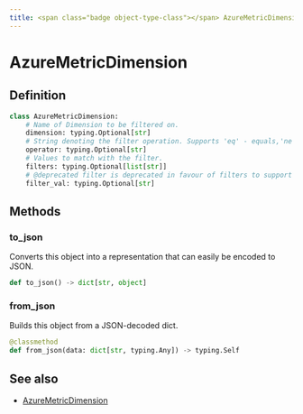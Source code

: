 ```yaml
---
title: <span class="badge object-type-class"></span> AzureMetricDimension
---
```

# <span class="badge object-type-class"></span> AzureMetricDimension

## Definition

```python
class AzureMetricDimension:
    # Name of Dimension to be filtered on.
    dimension: typing.Optional[str]
    # String denoting the filter operation. Supports 'eq' - equals,'ne' - not equals, 'sw' - starts with. Note that some dimensions may not support all operators.
    operator: typing.Optional[str]
    # Values to match with the filter.
    filters: typing.Optional[list[str]]
    # @deprecated filter is deprecated in favour of filters to support multiselect.
    filter_val: typing.Optional[str]
```
## Methods

### <span class="badge object-method"></span> to_json

Converts this object into a representation that can easily be encoded to JSON.

```python
def to_json() -> dict[str, object]
```

### <span class="badge object-method"></span> from_json

Builds this object from a JSON-decoded dict.

```python
@classmethod
def from_json(data: dict[str, typing.Any]) -> typing.Self
```

## See also

 * <span class="badge builder"></span> [AzureMetricDimension](./builder-AzureMetricDimension.md)
